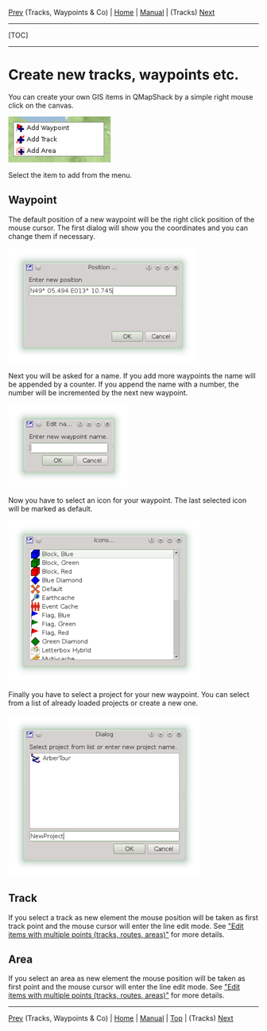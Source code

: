 [Prev](DocGisItems) (Tracks, Waypoints & Co) | [Home](Home) | [Manual](DocMain) | (Tracks) [Next](DocGisItemsTrk2)
- - -
[TOC]
- - -

# Create new tracks, waypoints etc.

You can create your own GIS items in QMapShack by a simple right mouse click on the canvas.

![start](images/DocGisItemsNew/maproom1.png)

Select the item to add from the menu.

## Waypoint

The default position of a new waypoint will be the right click position of the mouse cursor. The first dialog will show you the coordinates and you can change them if necessary.

![start](images/DocGisItemsNew/maproom2.png)

Next you will be asked for a name. If you add more waypoints the name will be appended by a counter.  If you append the name with a number, the number will be incremented by the next new waypoint.

![start](images/DocGisItemsNew/maproom3.png)

Now you have to select an icon for your waypoint. The last selected icon will be marked as default.

![start](images/DocGisItemsNew/maproom4.png)

Finally you have to select a project for your new waypoint. You can select from a list of already loaded projects or create a new one.

![start](images/DocGisItemsNew/maproom5.png)

## Track

If you select a track as new element the mouse position will be taken as first track point and the mouse cursor will enter the line edit mode. See  ["Edit items with multiple points (tracks, routes, areas)"](DocGisItemsEditMultiple) for more details.

## Area

If you select an area as new element the mouse position will be taken as first point and the mouse cursor will enter the line edit mode. See  ["Edit items with multiple points (tracks, routes, areas)"](DocGisItemsEditMultiple) for more details.

- - -
[Prev](DocGisItems) (Tracks, Waypoints & Co) | [Home](Home) | [Manual](DocMain) | [Top](#) | (Tracks) [Next](DocGisItemsTrk2)
